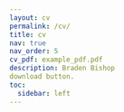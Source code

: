 ```yaml
---
layout: cv
permalink: /cv/
title: cv
nav: true
nav_order: 5
cv_pdf: example_pdf.pdf
description: Braden Bishop
download button.
toc:
  sidebar: left
---
```

